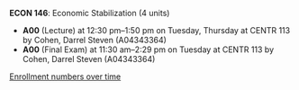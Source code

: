 **ECON 146**: Economic Stabilization (4 units)

- **A00** (Lecture) at 12:30 pm–1:50 pm on Tuesday, Thursday at CENTR 113 by Cohen, Darrel Steven (A04343364)
- **A00** (Final Exam) at 11:30 am–2:29 pm on Tuesday at CENTR 113 by Cohen, Darrel Steven (A04343364)

[Enrollment numbers over time](./ECON146.tsv)

